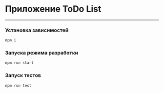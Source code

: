 # Приложение ToDo List

<hr />

### Установка зависимостей

```sh
npm i
```

### Запуска режима разработки

```sh
npm run start
```

### Запуск тестов

```sh
npm run test
```
